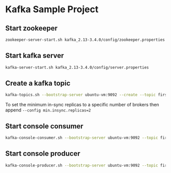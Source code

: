 # Kafka Sample Project

## Start zookeeper
```bash
zookeeper-server-start.sh kafka_2.13-3.4.0/config/zookeeper.properties
```

## Start kafka server
```bash
kafka-server-start.sh kafka_2.13-3.4.0/config/server.properties
```

## Create a kafka topic
```bash
kafka-topics.sh --bootstrap-server ubuntu-vm:9092 --create --topic first_topic --partitions 3 --replication-factor 2
```

To set the minimum in-sync replicas to a specific number of brokers then append
`--config min.insync.replicas=2`

## Start console consumer
```bash
kafka-console-consumer.sh --bootstrap-server ubuntu-vm:9092 --topic first_topic --group my-first-application
```

## Start console producer
```bash
kafka-console-producer.sh --bootstrap-server ubuntu-vm:9092 --topic first_topic --producer.config kafka_2.13-3.4.0/config/producer.properties
```